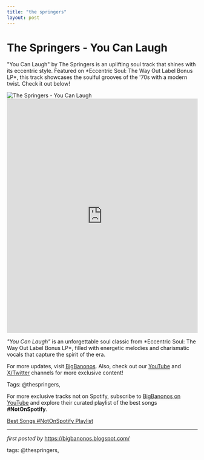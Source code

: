```yaml
---
title: "the springers"
layout: post
---
```

<!-- Title of the Post -->
<h1 >The Springers - You Can Laugh</h1> <!-- Introductory Text -->
<p >"You Can Laugh" by The Springers is an uplifting soul track that shines with its eccentric style. Featured on *Eccentric Soul: The Way Out Label Bonus LP*, this track showcases the soulful grooves of the '70s with a modern twist. Check it out below!</p> <!-- Featured Image -->
<div > <img src="https://is1-ssl.mzstatic.com/image/thumb/Music/5e/8a/4b/mzi.jjongpmp.tif/1200x1200bf-60.jpg" alt="The Springers - You Can Laugh" />
</div> <!-- YouTube Video Embed -->
<div > <iframe width="100%" height="617" src="https://www.youtube.com/embed/Uaco1a305DE" title="You Can Laugh" frameborder="0" allow="accelerometer; autoplay; clipboard-write; encrypted-media; gyroscope; picture-in-picture; web-share" referrerpolicy="strict-origin-when-cross-origin" allowfullscreen></iframe>
</div> <!-- Song Information -->
<div > <p><em>"You Can Laugh"</em> is an unforgettable soul classic from *Eccentric Soul: The Way Out Label Bonus LP*, filled with energetic melodies and charismatic vocals that capture the spirit of the era.</p>
</div> <!-- Footer Links -->
<div > <p>For more updates, visit <a href="https://bigbanonos.blogspot.com/" target="_blank">BigBanonos</a>. Also, check out our <a href="https://www.youtube.com/@BigBanonos" target="_blank">YouTube</a> and <a href="https://x.com/bigbanonos" target="_blank">X/Twitter</a> channels for more exclusive content!</p>
</div> <!-- Tags -->
<p >Tags: @thespringers,</p>


<!--Subscribe and Playlist Links-->
<div>
    <p>For more exclusive tracks not on Spotify, subscribe to <a href="https://www.youtube.com/@BigBanonos" target="_blank">BigBanonos on YouTube</a> and explore their curated playlist of the best songs <strong>#NotOnSpotify</strong>.</p>
    <p><a href="https://www.youtube.com/playlist?list=PLtuNtuTatqI0kFahUCbtbfenC_ET5O_tr" target="_blank">Best Songs #NotOnSpotify Playlist<br /></a></p></div>

<hr />

<p><em>first posted by</em> <a href="https://bigbanonos.blogspot.com/" rel="noopener" target="_new">https://bigbanonos.blogspot.com/</a></p>

<p>tags: @thespringers,</p>
